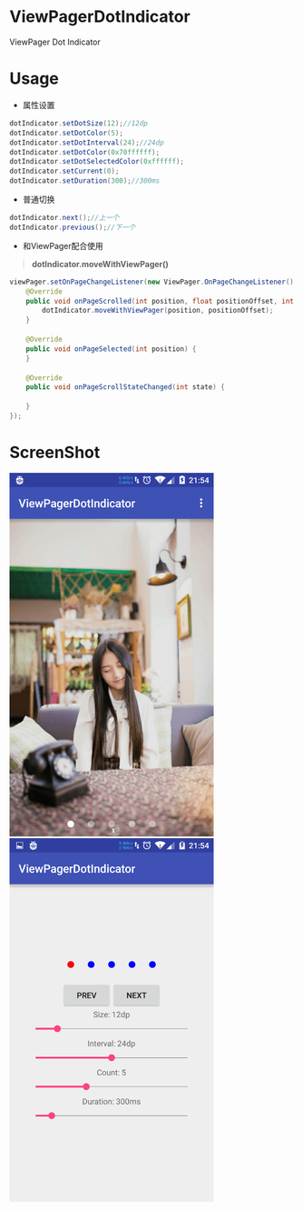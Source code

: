 # ViewPagerDotIndicator
ViewPager Dot Indicator

# Usage

- 属性设置

```Java
dotIndicator.setDotSize(12);//12dp
dotIndicator.setDotColor(5);
dotIndicator.setDotInterval(24);//24dp
dotIndicator.setDotColor(0x70ffffff);
dotIndicator.setDotSelectedColor(0xffffff);
dotIndicator.setCurrent(0);
dotIndicator.setDuration(300);//300ms
```

- 普通切换

```Java
dotIndicator.next();//上一个
dotIndicator.previous();//下一个
```

- 和ViewPager配合使用

> **dotIndicator.moveWithViewPager()**

```Java
viewPager.setOnPageChangeListener(new ViewPager.OnPageChangeListener() {
    @Override
    public void onPageScrolled(int position, float positionOffset, int positionOffsetPixels) {
        dotIndicator.moveWithViewPager(position, positionOffset);
    }

    @Override
    public void onPageSelected(int position) {
    }

    @Override
    public void onPageScrollStateChanged(int state) {

    }
});
```

# ScreenShot
![screenshot01](screenshot/screenshot01.png)
![screenshot02](screenshot/screenshot02.png)


